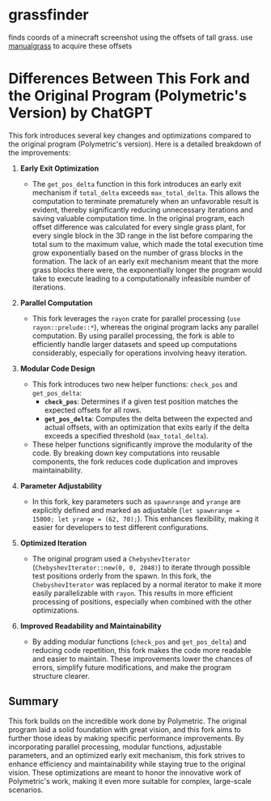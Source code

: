 # grassfinder
finds coords of a minecraft screenshot using the offsets of tall grass. use [manualgrass](https://github.com/polymetric/mcah-manualgrass) to acquire these offsets


# Differences Between This Fork and the Original Program (Polymetric's Version) by ChatGPT

This fork introduces several key changes and optimizations compared to the original program (Polymetric's version). Here is a detailed breakdown of the improvements:

1. **Early Exit Optimization**

   - The `get_pos_delta` function in this fork introduces an early exit mechanism if `total_delta` exceeds `max_total_delta`. This allows the computation to terminate prematurely when an unfavorable result is evident, thereby significantly reducing unnecessary iterations and saving valuable computation time. In the original program, each offset difference was calculated for every single grass plant, for every single block in the 3D range in the list before comparing the total sum to the maximum value, which made the total execution time grow exponentially based on the number of grass blocks in the formation. The lack of an early exit mechanism meant that the more grass blocks there were, the exponentially longer the program would take to execute leading to a computationally infeasible number of iterations.

2. **Parallel Computation**

   - This fork leverages the `rayon` crate for parallel processing (`use rayon::prelude::*`), whereas the original program lacks any parallel computation. By using parallel processing, the fork is able to efficiently handle larger datasets and speed up computations considerably, especially for operations involving heavy iteration.

3. **Modular Code Design**

   - This fork introduces two new helper functions: `check_pos` and `get_pos_delta`:
     - **`check_pos`**: Determines if a given test position matches the expected offsets for all rows.
     - **`get_pos_delta`**: Computes the delta between the expected and actual offsets, with an optimization that exits early if the delta exceeds a specified threshold (`max_total_delta`).
   - These helper functions significantly improve the modularity of the code. By breaking down key computations into reusable components, the fork reduces code duplication and improves maintainability.

4. **Parameter Adjustability**

   - In this fork, key parameters such as `spawnrange` and `yrange` are explicitly defined and marked as adjustable (`let spawnrange = 15000; let yrange = (62, 70);`). This enhances flexibility, making it easier for developers to test different configurations.&#x20;

5. **Optimized Iteration**

   - The original program used a `ChebyshevIterator` (`ChebyshevIterator::new(0, 0, 2048)`) to iterate through possible test positions orderly from the spawn. In this fork, the `ChebyshevIterator` was replaced by a normal iterator to make it more easily parallelizable with `rayon`. This results in more efficient processing of positions, especially when combined with the other optimizations.

6. **Improved Readability and Maintainability**

   - By adding modular functions (`check_pos` and `get_pos_delta`) and reducing code repetition, this fork makes the code more readable and easier to maintain. These improvements lower the chances of errors, simplify future modifications, and make the program structure  clearer.

## Summary

This fork builds on the incredible work done by Polymetric. The original program laid a solid foundation with great vision, and this fork aims to further those ideas by making specific performance improvements. By incorporating parallel processing, modular functions, adjustable parameters, and an optimized early exit mechanism, this fork strives to enhance efficiency and maintainability while staying true to the original vision. These optimizations are meant to honor the innovative work of Polymetric's work, making it even more suitable for complex, large-scale scenarios.
